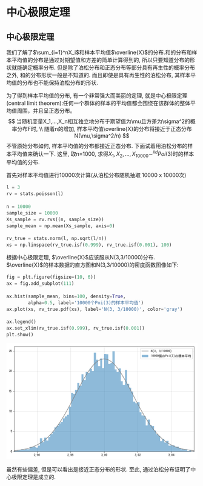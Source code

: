 # 中心极限定理

## 中心极限定理
我们了解了$\sum_{i=1}^nX_i$和样本平均值$\overline{X}$的分布.和的分布和样本平均值的分布是通过对期望值和方差的简单计算得到的, 所以只要知道分布的形状就能确定概率分布. 但是除了泊松分布和正态分布等部分具有再生性的概率分布之外, 和的分布形状一般是不知道的. 而且即使是具有再生性的泊松分布, 其样本平均值的分布也不能保持泊松分布的形状.

为了得到样本平均值的分布, 有一个非常强大而美丽的定理, 就是中心极限定理(central limit theorem):任何一个群体的样本的平均值都会围绕在该群体的整体平均值周围，并且呈正态分布。
$$
当随机变量X_1,...,X_n相互独立地分布于期望值为\mu且方差为\sigma^2的概率分布F时, \\
随着n的增加, 样本平均值\overline{X}的分布将接近于正态分布N(\mu,\sigma^2/n)
$$
不管原始分布如何, 样本平均值的分布都接近正态分布. 下面试着用泊松分布的样本平均值来确认一下. 这里, 取n=1000, 求得$X_1,X_2,...,X_{10000}\sim^{iid}Poi(3)$时的样本平均值的分布.

首先对样本平均值进行10000次计算(从泊松分布随机抽取 10000 x 10000次)
```python
l = 3
rv = stats.poisson(l)

n = 10000
sample_size = 10000
Xs_sample = rv.rvs((n, sample_size))
sample_mean = np.mean(Xs_sample, axis=0)

rv_true = stats.norm(l, np.sqrt(l/n))
xs = np.linspace(rv_true.isf(0.999), rv_true.isf(0.001), 100)
```
根据中心极限定理, $\overline{X}$应该服从N(3,3/10000)分布. $\overline{X}$的样本数据的直方图和N(3,3/10000)的密度函数图像如下:
```python
fig = plt.figure(figsize=(10, 6))
ax = fig.add_subplot(111)

ax.hist(sample_mean, bins=100, density=True,
        alpha=0.5, label='10000个Poi(3)的样本平均值')
ax.plot(xs, rv_true.pdf(xs), label='N(3, 3/10000)', color='gray')

ax.legend()
ax.set_xlim(rv_true.isf(0.999), rv_true.isf(0.001))
plt.show()
```
![](./中心极限定理/1.png)

虽然有些偏差, 但是可以看出是接近正态分布的形状. 至此, 通过泊松分布证明了中心极限定理是成立的.